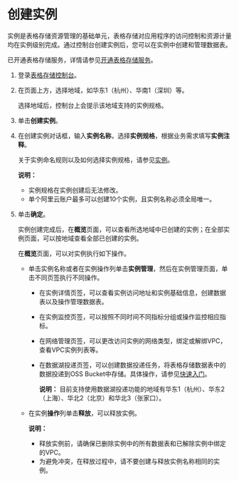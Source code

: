 # 创建实例

实例是表格存储资源管理的基础单元，表格存储对应用程序的访问控制和资源计量均在实例级别完成。通过控制台创建实例后，您可以在实例中创建和管理数据表。

已开通表格存储服务，详情请参见[开通表格存储服务](/intl.zh-CN/快速入门/开通表格存储服务.md)。

1.  登录[表格存储控制台](https://otsnext.console.aliyun.com/)。

2.  在页面上方，选择地域，如华东1（杭州）、华南1（深圳）等。

    选择地域后，控制台上会提示该地域支持的实例规格。

3.  单击**创建实例**。

4.  在创建实例对话框，输入**实例名称**，选择**实例规格**，根据业务需求填写**实例注释**。

    关于实例命名规则以及如何选择实例规格，请参见[实例](/intl.zh-CN/功能介绍/基础概念/实例.md)。

    **说明：**

    -   实例规格在实例创建后无法修改。
    -   单个阿里云账户最多可以创建10个实例，且实例名称必须全局唯一。
5.  单击**确定**。

    实例创建完成后，在**概览**页面，可以查看所选地域中已创建的实例；在全部实例页面，可以按地域查看全部已创建的实例。

    在**概览**页面，可以对实例执行如下操作。

    -   单击实例名称或者在实例操作列单击**实例管理**，然后在实例管理页面，单击不同页签执行不同操作。
        -   在实例详情页签，可以查看实例访问地址和实例基础信息，创建数据表以及操作管理数据表。
        -   在实例监控页签，可以按照不同时间不同指标分组或操作监控相应指标。
        -   在网络管理页签，可以更改访问实例的网络类型，绑定或解绑VPC，查看VPC实例列表等。
        -   在数据湖投递页签，可以创建数据投递任务，将表格存储数据表中的数据投递到OSS Bucket中存储。具体操作，请参见[快速入门](/intl.zh-CN/功能介绍/数据湖投递/快速入门.md)。

            **说明：** 目前支持使用数据湖投递功能的地域有华东1（杭州）、华东2（上海）、华北2（北京）和华北3（张家口）。

    -   在实例**操作**列单击**释放**，可以释放实例。

        **说明：**

        -   释放实例前，请确保已删除实例中的所有数据表和已解除实例中绑定的VPC。
        -   为避免冲突，在释放过程中，请不要创建与释放实例名称相同的实例。

